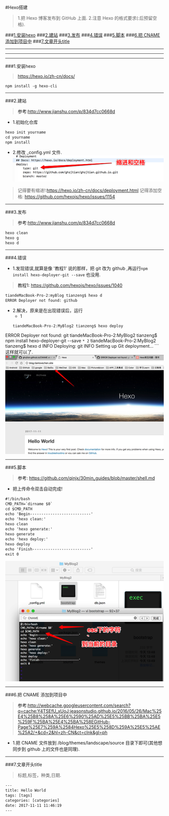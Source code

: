 #Hexo搭建

>1.把 Hexo 博客发布到 GitHub 上面.
>2.注意 Hexo 的格式要求(:后预留空格).

###[1.安装hexo](#install_hexo)
###[2.建站](#start_hexo)
###[3.发布](#hexo_deploy)
###[4.错误](#error_solve)
###[5.脚本](#script_write)
###[6.把 CNAME 添加到项目中](add_CNAME)
###[7.文章开头title](#title)

***
***
***


###1.安装hexo<a name="install_hexo"/>
>https://hexo.io/zh-cn/docs/
```
npm install -g hexo-cli
```
***

###2.建站<a name="start_hexo"/>

>参考:http://www.jianshu.com/p/834d7cc0668d

* 1.初始化仓库
```
hexo init yourname
cd yourname
npm install
```
* 2.修改 _config.yml 文件.
![](/assets/Snip20171111_8.png)

>记得要有缩进!:https://hexo.io/zh-cn/docs/deployment.html
>记得添加空格: https://github.com/hexojs/hexo/issues/1154

***

###3.发布<a name="hexo_deploy"/>

>参考:http://www.jianshu.com/p/834d7cc0668d

```
hexo clean
hexo g
hexo d
```

***

###4.错误<a name="error_solve"/>

* 1.发现错误,就算是像 '教程1' 说的那样，把 git 改为 github ,再运行```npm install hexo-deployer-git --save``` 也没用.
>教程1: https://github.com/hexojs/hexo/issues/1040
```
tiandeMacBook-Pro-2:myBlog tianzeng$ hexo d
ERROR Deployer not found: github
```

* 2.解决，原来是在出现错误后，运行
    * 1
     ```
    tiandeMacBook-Pro-2:MyBlog2 tianzeng$ hexo deploy
ERROR Deployer not found: git
tiandeMacBook-Pro-2:MyBlog2 tianzeng$ npm install hexo-deployer-git --save
    ```
    * 2
    ```
    tiandeMacBook-Pro-2:MyBlog2 tianzeng$ hexo d
INFO  Deploying: git
INFO  Setting up Git deployment...
    ```
这样就可以了.
![](/assets/Snip20171111_9.png)


***

###5.脚本<a name="script_write"/>

>参考: https://github.com/qinjx/30min_guides/blob/master/shell.md

* 把上传命令双击自动完成!
```
#!/bin/bash
CMD_PATH=`dirname $0`
cd $CMD_PATH
echo 'Begin---------------------------'
echo 'hexo clean:'
hexo clean
echo 'hexo generate:'
hexo generate
echo 'hexo deploy:'
hexo deploy
echo 'Finish--------------------------'
exit 0
```
![](/assets/Snip20171111_10.png)

***

###6.把 CNAME 添加到项目中<a name="add_CNAME"/>

>参考:http://webcache.googleusercontent.com/search?q=cache:Y4TSEfU_xUoJ:jeasonstudio.github.io/2016/05/26/Mac%25E4%25B8%258A%25E6%2590%25AD%25E5%25BB%25BA%25E5%259F%25BA%25E4%25BA%258EGitHub-Page%25E7%259A%2584Hexo%25E5%258D%259A%25E5%25AE%25A2/+&cd=2&hl=zh-CN&ct=clnk&gl=ph

* 1.把 CNAME 文件放到 /blog/themes/landscape/source 目录下即可(其他想同步到 github 上的文件也是同理).



***

###7.文章开头title<a name="title"/>
>标题,标签，种类,日期.

```
---
title: Hello World
tags: [tags]
categories: [categories]
date: 2017-11-11 11:46:19
---
```



